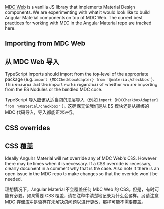 [MDC Web](https://github.com/material-components/material-components-web) is a vanilla JS library
that implements Material Design components. We are experimenting with what it would look like to
build Angular Material components on top of MDC Web. The current best practices for working with MDC
in the Angular Material repo are tracked here.

## Importing from MDC Web

## 从 MDC Web 导入

TypeScript imports should import from the top-level of the appropriate package (e.g.
`import {MDCCheckboxAdapter} from '@material/checkbox'`). This ensures that the import works
regardless of whether we are importing from the ES Modules or the bundled MDC code.

TypeScript 导入应该从适当包的顶层导入（例如 `import {MDCCheckboxAdapter} from '@material/checkbox'` ）。这确保无论我们是从 ES 模块还是从捆绑的 MDC 代码导入，导入都能正常进行。

## CSS overrides

## CSS 覆盖

Ideally Angular Material will not override any of MDC Web's CSS. However there may be times when it
is necessary. If a CSS override is necessary, clearly document in a comment why that is the case.
Also note if there is an open issue in the MDC repo to make changes so that the override won't be
needed.

理想情况下，Angular Material 不会覆盖任何 MDC Web 的 CSS。但是，有时可能有必要。如果需要 CSS 覆盖，请在注释中清楚地记录为什么会这样。另请注意 MDC 存储库中是否存在未解决的问题以进行更改，那样可能不需要覆盖。

